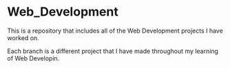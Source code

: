 # Web_Development
This is a repository that includes all of the Web Development projects I have worked on.

Each branch is a different project that I have made throughout my learning of Web Developin.
